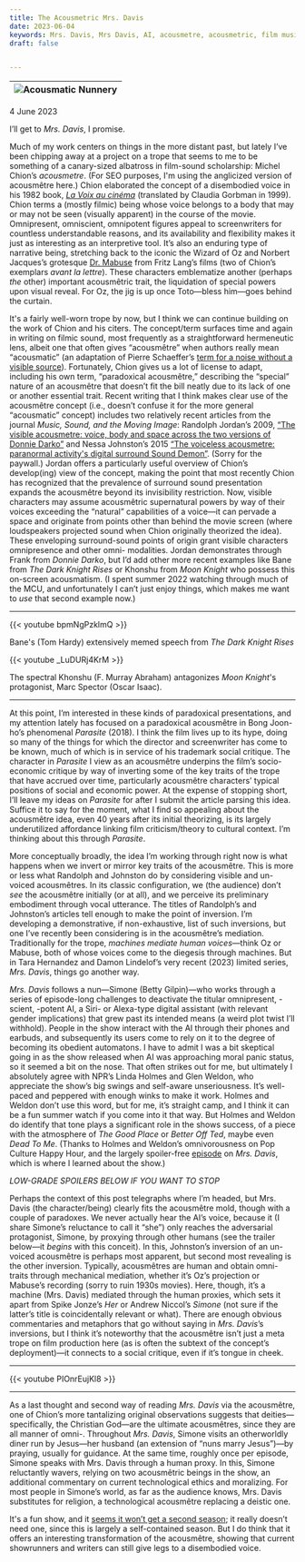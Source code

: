 ```yaml
---
title: The Acousmetric Mrs. Davis
date: 2023-06-04
keywords: Mrs. Davis, Mrs Davis, AI, acousmetre, acousmetric, film music, michel chion, film, music, the dark knight rises, bane, khonshu, moon knight
draft: false


---
```

| ![Acousmatic Nunnery](/mrs-davis/hilde.jpg) |
|:-------------:|

4 June 2023

I’ll get to *Mrs. Davis*, I promise.

Much of my work centers on things in the more distant past, but lately I’ve been chipping away at a project on a trope that seems to me to be something of a canary-sized albatross in film-sound scholarship: Michel Chion’s *acousmetre*. (For SEO purposes, I'm using the anglicized version of acousmêtre here.) Chion elaborated the concept of a disembodied voice in his 1982 book, [*La Voix au cinéma*]( http://michelchion.com/books/4-la-voix-au-cinema) (translated by Claudia Gorbman in 1999). Chion terms a (mostly filmic) being whose voice belongs to a body that may or may not be seen (visually apparent) in the course of the movie. Omnipresent, omniscient, omnipotent figures appeal to screenwriters for countless understandable reasons, and its availability and flexibility makes it just as interesting as an interpretive tool. It’s also an enduring type of narrative being, stretching back to the iconic the Wizard of Oz and Norbert Jacques’s grotesque [Dr. Mabuse]( https://www.youtube.com/watch?v=3nbKy2Hp1AA) from Fritz Lang’s films (two of Chion’s exemplars *avant la lettre*). These characters emblematize another (perhaps *the* other) important acousmêtric trait, the liquidation of special powers upon visual reveal. For Oz, the jig is up once Toto—bless him—goes behind the curtain.

It's a fairly well-worn trope by now, but I think we can continue building on the work of Chion and his citers. The concept/term surfaces time and again in writing on filmic sound, most frequently as a straightforward hermeneutic lens, albeit one that often gives “acousmêtre” when authors really mean “acousmatic” (an adaptation of Pierre Schaeffer’s [term for a noise without a visible source]( http://keystovoice.cdh.ucla.edu/terminology/acousmatic/)). Fortunately, Chion gives us a lot of license to adapt, including his own term, “paradoxical acousmêtre,” describing the “special” nature of an acousmêtre that doesn’t fit the bill neatly due to its lack of one or another essential trait. Recent writing that I think makes clear use of the acousmêtre concept (i.e., doesn’t confuse it for the more general “acousmatic” concept) includes two relatively recent articles from the journal *Music, Sound, and the Moving Image*: Randolph Jordan’s 2009, [“The visible acousmetre: voice, body and space across the two versions of Donnie Darko”]( https://link.gale.com/apps/doc/A243358497/AONE?u=iulib_fw&sid=googleScholar&xid=4ca440f5) and Nessa Johnston’s 2015 [“The voiceless acousmetre: paranormal activity's digital surround Sound Demon”](https://link.gale.com/apps/doc/A442536171/AONE?u=iulib_fw&sid=googleScholar&xid=6cbf164b). (Sorry for the paywall.) Jordan offers a particularly useful overview of Chion’s develop(ing) view of the concept, making the point that most recently Chion has recognized that the prevalence of surround sound presentation expands the acousmêtre beyond its invisibility restriction. Now, visible characters may assume acousmêtric supernatural powers by way of their voices exceeding the “natural” capabilities of a voice—it can pervade a space and originate from points other than behind the movie screen (where loudspeakers projected sound when Chion originally theorized the idea). These enveloping surround-sound points of origin grant visible characters omnipresence and other omni- modalities. Jordan demonstrates through Frank from *Donnie Darko*, but I’d add other more recent examples like Bane from *The Dark Knight Rises* or Khonshu from *Moon Knight* who possess this on-screen acousmatism. (I spent summer 2022 watching through much of the MCU, and unfortunately I can’t just enjoy things, which makes me want to *use* that second example now.)

***

{{< youtube bpmNgPzklmQ >}}

Bane's (Tom Hardy) extensively memed speech from *The Dark Knight Rises*

{{< youtube _LuDURj4KrM >}}

The spectral Khonshu (F. Murray Abraham) antagonizes *Moon Knight*'s protagonist, Marc Spector (Oscar Isaac).
***

At this point, I’m interested in these kinds of paradoxical presentations, and my attention lately has focused on a paradoxical acousmêtre in Bong Joon-ho’s phenomenal *Parasite* (2018). I think the film lives up to its hype, doing so many of the things for which the director and screenwriter has come to be known, much of which is in service of his trademark social critique. The character in *Parasite* I view as an acousmêtre underpins the film’s socio-economic critique by way of inverting some of the key traits of the trope that have accrued over time, particularly acousmêtre characters’ typical positions of social and economic power. At the expense of stopping short, I’ll leave my ideas on *Parasite* for after I submit the article parsing this idea. Suffice it to say for the moment, what I find so appealing about the acousmêtre idea, even 40 years after its initial theorizing, is its largely underutilized affordance linking film criticism/theory to cultural context. I’m thinking about this through *Parasite*.

More conceptually broadly, the idea I’m working through right now is what happens when we invert or mirror key traits of the acousmêtre. This is more or less what Randolph and Johnston do by considering visible and un-voiced acousmêtres. In its classic configuration, we (the audience) don’t *see* the acousmêtre initially (or at all), and we perceive its preliminary embodiment through vocal utterance. The titles of Randolph’s and Johnston’s articles tell enough to make the point of inversion. I’m developing a demonstrative, if non-exhaustive, list of such inversions, but one I’ve recently been considering is in the acousmêtre’s mediation. Traditionally for the trope, *machines mediate human voices*—think Oz or Mabuse, both of whose voices come to the diegesis through machines. But in Tara Hernandez and Damon Lindelof’s very recent (2023) limited series, *Mrs. Davis*, things go another way.

*Mrs. Davis* follows a nun—Simone (Betty Gilpin)—who works through a series of episode-long challenges to deactivate the titular omnipresent, -scient, -potent AI, a Siri- or Alexa-type digital assistant (with relevant gender implications) that grew past its intended means (a weird plot twist I’ll withhold). People in the show interact with the AI through their phones and earbuds, and subsequently its users come to rely on it to the degree of becoming its obedient automatons. I have to admit I was a bit skeptical going in as the show released when AI was approaching moral panic status, so it seemed a bit on the nose. That often strikes out for me, but ultimately I absolutely agree with NPR’s Linda Holmes and Glen Weldon, who appreciate the show’s big swings and self-aware unseriousness. It’s well-paced and peppered with enough winks to make it work. Holmes and Weldon don’t use this word, but for me, it’s straight camp, and I think it can be a fun summer watch if you come into it that way. But Holmes and Weldon do identify that tone plays a significant role in the shows success, of a piece with the atmosphere of *The Good Place* or *Better Off Ted*, maybe even *Dead To Me*. (Thanks to Holmes and Weldon’s omnivorousness on Pop Culture Happy Hour, and the largely spoiler-free [episode](https://www.npr.org/transcripts/1170628351) on *Mrs. Davis*, which is where I learned about the show.)

*LOW-GRADE SPOILERS BELOW IF YOU WANT TO STOP*

Perhaps the context of this post telegraphs where I’m headed, but Mrs. Davis (the character/being) clearly fits the acousmêtre mold, though with a couple of paradoxes. We never actually hear the AI’s voice, because it (I share Simone’s reluctance to call it “she”) only reaches the adversarial protagonist, Simone, by proxying through other humans (see the trailer below—it *begins* with this conceit). In this, Johnston’s inversion of an un-voiced acousmêtre is perhaps most apparent, but second most revealing is the other inversion. Typically, acousmêtres are human and obtain omni- traits through mechanical mediation, whether it’s Oz’s projection or Mabuse’s recording (sorry to ruin 1930s movies). Here, though, it’s a machine (Mrs. Davis) mediated through the human proxies, which sets it apart from Spike Jonze’s *Her* or Andrew Niccol’s *Simone* (not sure if the latter’s title is coincidentally relevant or what). There are enough obvious commentaries and metaphors that go without saying in *Mrs. Davis*’s inversions, but I think it’s noteworthy that the acousmêtre isn’t just a meta trope on film production here (as is often the subtext of the concept’s deployment)—it connects to a social critique, even if it’s tongue in cheek.
***
{{< youtube PIOnrEujKl8 >}}
***

As a last thought and second way of reading *Mrs. Davis* via the acousmêtre, one of Chion’s more tantalizing original observations suggests that deities—specifically, the Christian God—are the ultimate acousmêtres, since they are all manner of omni-. Throughout *Mrs. Davis*, Simone visits an otherworldly diner run by Jesus—her husband (an extension of “nuns marry Jesus”)—by praying, usually for guidance. At the same time, roughly once per episode, Simone speaks with Mrs. Davis through a human proxy. In this, Simone reluctantly wavers, relying on two acousmêtric beings in the show, an additional commentary on current technological ethics and moralizing. For most people in Simone’s world, as far as the audience knows, Mrs. Davis substitutes for religion, a technological acousmêtre replacing a deistic one.


It's a fun show, and it [seems it won’t get a second season]( https://variety.com/2023/tv/news/mrs-davis-peacock-emmy-categories-betty-gilpin-1235607106/); it really doesn’t need one, since this is largely a self-contained season. But I do think that it offers an interesting transformation of the acousmêtre, showing that current showrunners and writers can still give legs to a disembodied voice.

